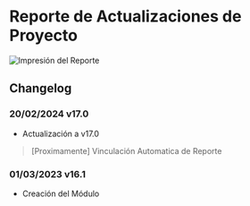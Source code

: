﻿# Reporte de Actualizaciones de Proyecto

![Impresión del Reporte](static/print_report_pdf.png)

## Changelog

### 20/02/2024 v17.0
* Actualización a v17.0
> [Proximamente] Vinculación Automatica de Reporte  

### 01/03/2023 v16.1
* Creación del Módulo


